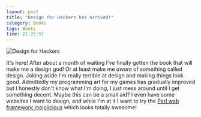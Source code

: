 ```yaml
---
layout: post
title: "Design for Hackers has arrived!"
category: Books
tags: Books
time: 21:25:57
---
```


![Design for Hackers](http://designforhackers.com/wp-content/themes/D4H/img/book-image.jpg)

It's here! After about a month of waiting I've finally gotten the book that will make me a design god! Or at least make me *aware* of something called design. Joking aside I'm really terrible at design and making things look good. Admittedly my programming art for my games has gradually improved but I honestly don't know what I'm doing, I just mess around until I get something decent. Maybe this can be a small aid? I even have some websites I want to design, and while I'm at it I want to try the [Perl web framework mojolicious](http://mojolicio.us/) which looks totally awesome!

